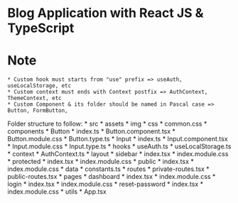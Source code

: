 # Blog Application with React JS & TypeScript

# Note
	* Custom hook must starts from "use" prefix => useAuth, useLocalStorage, etc
	* Custom context must ends with Context postfix => AuthContext, ThemeContext, etc
	* Custom Component & its folder should be named in Pascal case => Button, FormButton, 

Folder structure to follow:
	* src
		* assets
			* img
			* css
				* common.css
		* components
			* Button
				* index.ts
				* Button.component.tsx
				* Button.module.css
				* Button.type.ts
			* Input
				* index.ts
				* Input.component.tsx
				* Input.module.css
				* Input.type.ts
		* hooks
			* useAuth.ts
			* useLocalStorage.ts
		* context
			* AuthContext.ts
		* layout
			* sidebar
				* index.tsx
				* index.module.css
			* protected
				* index.tsx
				* index.module.css
			* public
				* index.tsx
				* index.module.css
		* data
			* constants.ts
		* routes
			* private-routes.tsx
			* public-routes.tsx
		* pages
			* dashboard
				* index.tsx
				* index.module.css
			* login
				* index.tsx
				* index.module.css
			* reset-password
				* index.tsx
				* index.module.css
		* utils
	* App.tsx
